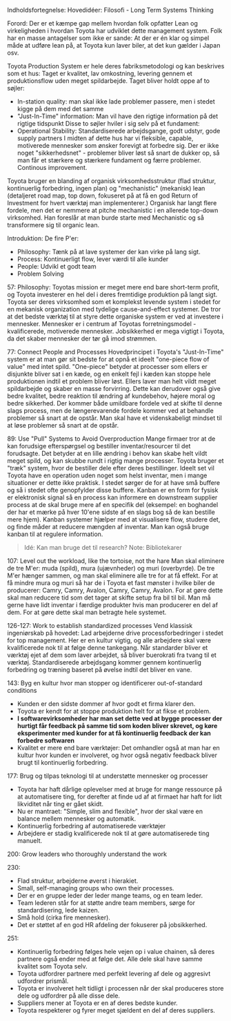 Indholdsfortegnelse: 
Hovedidéer: Filosofi - Long Term Systems Thinking

Forord: Der er et kæmpe gap mellem hvordan folk opfatter Lean og virkeligheden i hvordan Toyota har udviklet dette management system. Folk har en masse antagelser som ikke er sande: At der er én klar og simpel måde at udføre lean på, at Toyota kun laver biler, at det kun gælder i Japan osv.

Toyota Production System er hele deres fabriksmetodologi og kan beskrives som et hus:
Taget er kvalitet, lav omkostning, levering gennem et produktionsflow uden meget spildarbejde. Taget bliver holdt oppe af to søjler: 
- In-station quality: man skal ikke lade problemer passere, men i stedet kigge på dem med det samme
- "Just-In-Time" information: Man vil have den rigtige information på det rigtige tidspunkt
Disse to søjler hviler i sig selv på et fundament: 
- Operational Stability: Standardiserede arbejdsgange, godt udstyr, gode supply partners
I midten af dette hus har vi fleksible, capable, motiverede mennesker som ønsker forevigt at forbedre sig.
Der er ikke noget "sikkerhedsnet" - problemer bliver løst så snart de dukker op, så man får et stærkere og stærkere fundament og færre problemer.
Continous improvement.

Toyota bruger en blanding af organisk virksomhedsstruktur (flad struktur, kontinuerlig forbedring, ingen plan) og "mechanistic" (mekanisk) lean (detaljeret road map, top down, fokuseret på at få en god Return of Investment for hvert værktøj man implementerer.)
Organisk har langt flere fordele, men det er nemmere at pitche mechanistic i en allerede top-down virksomhed. Han foreslår at man burde starte med Mechanistic og så transformere sig til organic lean.


Introduktion:
De fire P'er: 
- Philosophy: Tænk på at lave systemer der kan virke på lang sigt.
- Process: Kontinuerligt flow, lever værdi til alle kunder
- People: Udvikl et godt team
- Problem Solving


57: Philosophy:
Toyotas mission er meget mere end bare short-term profit, og Toyota investerer en hel del i deres fremtidige produktion på langt sigt.
Toyota ser deres virksomhed som et komplekst levende system i stedet for en mekanisk organization med tydelige cause-and-effect systemer. De tror at det bedste værktøj til at styre dette organiske system er ved at investere i mennesker.
Mennesker er i centrum af Toyotas forretningsmodel - kvalificerede, motiverede mennesker.
Jobsikkerhed er mega vigtigt i Toyota, da det skaber mennesker der tør gå imod strømmen.

77: Connect People and Processes
Hovedprincipet i Toyota's "Just-In-Time" system er at man gør sit bedste for at opnå et ideelt "one-piece flow of value" med intet spild. "One-piece" betyder at processer som ellers er disjunkte bliver sat i en kæde, og en enkelt fejl i kæden kan stoppe hele produktionen indtil et problem bliver løst. Ellers laver man helt vildt meget spildarbejde og skaber en masse forvirring.
Dette kan derudover også give bedre kvalitet, bedre reaktion til ændring af kundebehov, højere moral og bedre sikkerhed.
Der kommer både umildbare fordele ved at skifte til denne slags process, men de længerevarende fordele kommer ved at behandle problemer så snart at de opstår.
Man skal have et videnskabeligt mindset til at løse problemer så snart at de opstår.

89: Use "Pull" Systems to Avoid Overproduction
Mange firmaer tror at de kan forudsige efterspørgsel og bestiller inventar/resourcer til det forudsagte. Det betyder at en lille ændring i behov kan skabe helt vildt meget spild, og kan skubbe rundt i rigtig mange processer.
Toyota bruger et "træk" system, hvor de bestiller dele efter deres bestillinger. 
Ideelt set vil Toyota have en operation uden noget som helst inventar, men i mange situationer er dette ikke praktisk. I stedet sørger de for at have små buffere og så i stedet ofte genopfylder disse buffere.
Kanban er en form for fysisk er elektronisk signal så en process kan informere en downstream supplier process at de skal bruge mere af en specifik del (eksempel: en boghandel der har et mærke på hver 10'ene sidste af en slags bog så de kan bestille mere hjem).
Kanban systemer hjælper med at visualisere flow, studere det, og finde måder at reducere mængden af inventar. 
Man kan også bruge kanban til at regulere information.
> Idé: Kan man bruge det til research? 
> Note: Bibliotekarer

107: Level out the workload, like the tortoise, not the hare
Man skal eliminere de tre M'er: muda (spild), mura (ujævnheder) og muri (overbyrde).
De tre M'er hænger sammen, og man skal eliminere alle tre for at få effekt.
For at få mindre mura og muri så har de i Toyota et fast mønster i hvilke biler de producerer: Camry, Camry, Avalon, Camry, Camry, Avalon.
For at gøre dette skal man reducere tid som det tager at skifte setup fra bil til bil.
Man må gerne have lidt inventar i færdige produkter hvis man producerer en del af dem.
For at gøre dette skal man betragte hele systemet.

126-127: Work to establish standardized processes
Vend klassisk ingeniørskab på hovedet: Lad arbejderne drive processforbedringer i stedet for top management. Her er en kultur vigtig, og alle arbejdere skal være kvalificerede nok til at følge denne tankegang.
Når standarder bliver et værktøj ejet af dem som laver arbejdet, så bliver buerokrati fra tvang til et værktøj.
Standardiserede arbejdsgang kommer gennem kontinuerlig forbedring og træning baseret på øvelse indtil det bliver en vane.

143: Byg en kultur hvor man stopper og identificerer out-of-standard conditions
- Kunden er den sidste dommer af hvor godt et firma klarer den.
- Toyota er kendt for at stoppe produktion helt for at fikse et problem.
- **I softwarevirksomheder har man set dette ved at bygge processer der hurtigt får feedback på samme tid som koden bliver skrevet, og køre eksperimenter med kunder for at få kontinuerlig feedback der kan forbedre softwaren**
- Kvalitet er mere end bare værktøjer: Det omhandler også at man har en kultur hvor kunden er involveret, og hvor også negativ feedback bliver brugt til kontinuerlig forbedring.

177: Brug og tilpas teknologi til at understøtte mennesker og processer
- Toyota har haft dårlige oplevelser med at bruge for mange ressource på at automatisere ting, for derefter at finde ud af at firmaet har haft for lidt likviditet når ting er gået skidt.
- Nu er mantraet: "Simple, slim and flexible", hvor der skal være en balance mellem mennesker og automatik.
- Kontinuerlig forbedring af automatiserede værktøjer
- Arbejdere er stadig kvalificerede nok til at gøre automatiserede ting manuelt.

200: Grow leaders who thoroughly understand the work

230:
- Flad struktur, arbejderne øverst i hierakiet.
- Small, self-managing groups who own their processes.
- Der er en gruppe leder der leder mange teams, og en team leder. 
- Team lederen står for at støtte andre team members, sørge for standardisering, lede kaizen.
- Små hold (cirka fire mennesker).
- Det er støttet af en god HR afdeling der fokuserer på jobsikkerhed.

251:
- Kontinuerlig forbedring følges hele vejen op i value chainen, så deres partnere også ender med at følge det. Alle dele skal have samme kvalitet som Toyota selv.
- Toyota udfordrer partnere med perfekt levering af dele og aggresivt udfordrer prismål.
- Toyota er involveret helt tidligt i processen når der skal produceres store dele og udfordrer på alle disse dele.
- Suppliers mener at Toyota er en af deres bedste kunder.
- Toyota respekterer og fyrer meget sjældent en del af deres suppliers.
